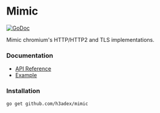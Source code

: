 # Mimic

[![GoDoc](https://godoc.org/github.com/h3adex/mimic?status.svg)](https://godoc.org/github.com/h3adex/mimic)

Mimic chromium's HTTP/HTTP2 and TLS implementations.

### Documentation

- [API Reference](https://godoc.org/github.com/h3adex/mimic)
- [Example](https://github.com/h3adex/mimic/blob/main/examples/chrome/main.go)

### Installation

```sh
go get github.com/h3adex/mimic
```

